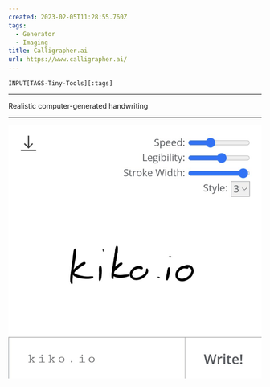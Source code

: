 ```yaml
---
created: 2023-02-05T11:28:55.760Z
tags: 
  - Generator
  - Imaging
title: Calligrapher.ai
url: https://www.calligrapher.ai/
---
```

```meta-bind
INPUT[TAGS-Tiny-Tools][:tags]
```

___
Realistic computer-generated handwriting
___

![](_attachments/calligrapher-ai.jpg)
